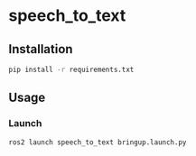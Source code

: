 # speech_to_text

## Installation
```bash
pip install -r requirements.txt
```

## Usage

### Launch
```bash
ros2 launch speech_to_text bringup.launch.py 
```
